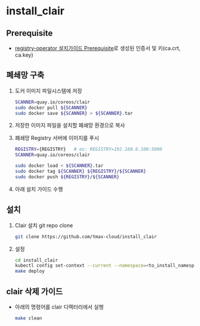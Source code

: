 # install_clair

## Prerequisite

* [registry-operator 설치가이드 Prerequisite](https://github.com/tmax-cloud/install-registry-operator/tree/5.0#Step-1-%EC%9D%B8%EC%A6%9D%EC%84%9C-%EC%83%9D%EC%84%B1)로 생성된 인증서 및 키(ca.crt, ca.key)


## 폐쇄망 구축

1. 도커 이미지 파일시스템에 저장

    ```bash
    SCANNER=quay.io/coreos/clair
    sudo docker pull ${SCANNER}
    sudo docker save ${SCANNER} > ${SCANNER}.tar
    ```

2. 저장한 이미지 파일을 설치할 폐쇄망 환경으로 복사

3. 폐쇄망 Registry 서버에 이미지를 푸시

    ```bash
    REGISTRY={REGISTRY}   # ex: REGISTRY=192.168.6.100:5000
    SCANNER=quay.io/coreos/clair
    
    sudo docker load < ${SCANNER}.tar
    sudo docker tag ${SCANNER} ${REGISTRY}/${SCANNER}
    sudo docker push ${REGISTRY}/${SCANNER}
    ```

4. 아래 설치 가이드 수행

## 설치
   
1. Clair 설치 git repo clone

    ```bash
    git clone https://github.com/tmax-cloud/install_clair
    ```

2. 설정

    ```bash
    cd install_clair
    kubectl config set-context --current --namespace=<to_install_namespace>
    make deploy
    ```

## clair 삭제 가이드

* 아래의 명령어를 clair 디렉터리에서 실행

    ```bash
    make clean
    ```
